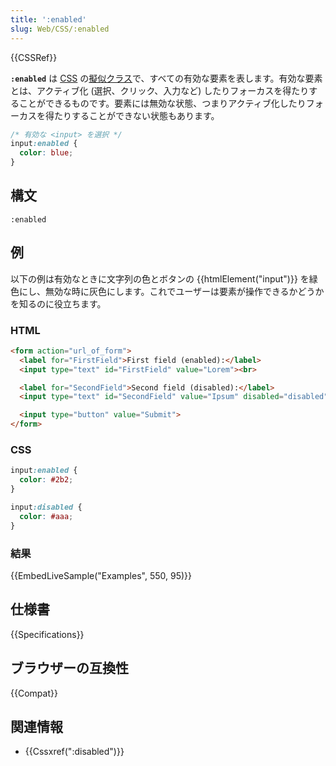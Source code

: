 ```yaml
---
title: ':enabled'
slug: Web/CSS/:enabled
---
```


{{CSSRef}}

**`:enabled`** は [CSS](/ja/docs/Web/CSS) の[擬似クラス](/ja/docs/Web/CSS/Pseudo-classes)で、すべての有効な要素を表します。有効な要素とは、アクティブ化 (選択、クリック、入力など) したりフォーカスを得たりすることができるものです。要素には無効な状態、つまりアクティブ化したりフォーカスを得たりすることができない状態もあります。

```css
/* 有効な <input> を選択 */
input:enabled {
  color: blue;
}
```

## 構文

```
:enabled
```

## 例

以下の例は有効なときに文字列の色とボタンの {{htmlElement("input")}} を緑色にし、無効な時に灰色にします。これでユーザーは要素が操作できるかどうかを知るのに役立ちます。

### HTML

```html
<form action="url_of_form">
  <label for="FirstField">First field (enabled):</label>
  <input type="text" id="FirstField" value="Lorem"><br>

  <label for="SecondField">Second field (disabled):</label>
  <input type="text" id="SecondField" value="Ipsum" disabled="disabled"><br>

  <input type="button" value="Submit">
</form>
```

### CSS

```css
input:enabled {
  color: #2b2;
}

input:disabled {
  color: #aaa;
}
```

### 結果

{{EmbedLiveSample("Examples", 550, 95)}}

## 仕様書

{{Specifications}}

## ブラウザーの互換性

{{Compat}}

## 関連情報

- {{Cssxref(":disabled")}}

